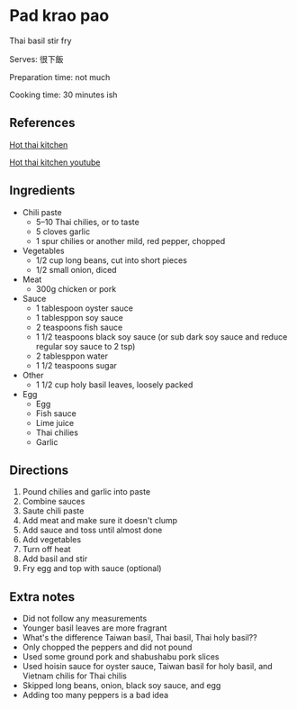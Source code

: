 # Pad krao pao

Thai basil stir fry

Serves: 很下飯

Preparation time: not much

Cooking time: 30 minutes ish

## References

[Hot thai kitchen](https://hot-thai-kitchen.com/holy-basil-stir-fry/)

[Hot thai kitchen youtube](https://youtu.be/q_9rDq2gGmg)

## Ingredients

- Chili paste
  - 5–10 Thai chilies, or to taste
  - 5 cloves garlic
  - 1 spur chilies or another mild, red pepper, chopped
- Vegetables
  - 1/2 cup long beans, cut into short pieces
  - 1/2 small onion, diced
- Meat
  - 300g chicken or pork
- Sauce
  - 1 tablespoon oyster sauce
  - 1 tablesppon soy sauce
  - 2 teaspoons fish sauce
  - 1 1/2 teaspoons black soy sauce (or sub dark soy sauce and reduce regular soy sauce to 2 tsp)
  - 2 tablesppon water
  - 1 1/2 teaspoons sugar
- Other
  - 1 1/2 cup holy basil leaves, loosely packed
- Egg
  - Egg
  - Fish sauce
  - Lime juice
  - Thai chilies
  - Garlic

## Directions

1. Pound chilies and garlic into paste
2. Combine sauces
3. Saute chili paste
4. Add meat and make sure it doesn't clump
5. Add sauce and toss until almost done
6. Add vegetables
7. Turn off heat
8. Add basil and stir
9. Fry egg and top with sauce (optional)

## Extra notes

- Did not follow any measurements
- Younger basil leaves are more fragrant
- What's the difference Taiwan basil, Thai basil, Thai holy basil??
- Only chopped the peppers and did not pound
- Used some ground pork and shabushabu pork slices
- Used hoisin sauce for oyster sauce, Taiwan basil for holy basil, and Vietnam chilis for Thai chilis
- Skipped long beans, onion, black soy sauce, and egg
- Adding too many peppers is a bad idea
